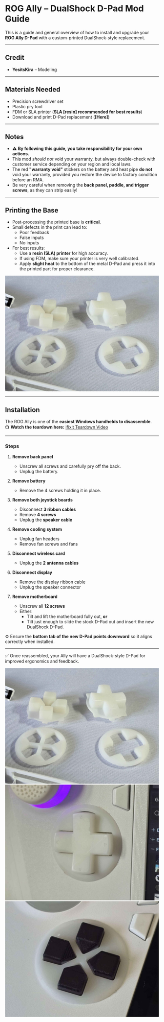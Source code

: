 # ROG Ally – DualShock D-Pad Mod Guide

This is a guide and general overview of how to install and upgrade your **ROG Ally D-Pad** with a custom-printed DualShock-style replacement.

---

## Credit
- **YesitsKira** – Modeling  

---

## Materials Needed
- Precision screwdriver set  
- Plastic pry tool  
- FDM or SLA printer (**SLA [resin] recommended for best results**)  
- Download and print D-Pad replacement (**[Here]**)  

---

## Notes
- ⚠️ **By following this guide, you take responsibility for your own actions.**  
- This mod *should not* void your warranty, but always double-check with customer service depending on your region and local laws.  
- The red **"warranty void"** stickers on the battery and heat pipe **do not** void your warranty, provided you restore the device to factory condition before an RMA.  
- Be very careful when removing the **back panel, paddle, and trigger screws**, as they can strip easily!  

---

## Printing the Base
- Post-processing the printed base is **critical**.  
- Small defects in the print can lead to:
  - Poor feedback  
  - False inputs  
  - No inputs  
- For best results:
  - Use a **resin (SLA) printer** for high accuracy.  
  - If using FDM, make sure your printer is very well calibrated.  
  - Apply **slight heat** to the bottom of the metal D-Pad and press it into the printed part for proper clearance.  

![DualShock D-Pad print example 1](./images/DualShock4-3.jpg)  


---

## Installation

The ROG Ally is one of the **easiest Windows handhelds to disassemble**.  
📺 **Watch the teardown here:** [ifixit Teardown Video](https://www.youtube.com/watch?v=IxPgBhm6tHs)  


---

### Steps

1. **Remove back panel**  
   - Unscrew all screws and carefully pry off the back.  
   - Unplug the battery.  

2. **Remove battery**  
   - Remove the 4 screws holding it in place.  

3. **Remove both joystick boards**  
   - Disconnect **3 ribbon cables**  
   - Remove **4 screws**  
   - Unplug the **speaker cable**  

4. **Remove cooling system**  
   - Unplug fan headers  
   - Remove fan screws and fans  

5. **Disconnect wireless card**  
   - Unplug the **2 antenna cables**  

6. **Disconnect display**  
   - Remove the display ribbon cable  
   - Unplug the speaker connector  

7. **Remove motherboard**  
   - Unscrew all **12 screws**  
   - Either:
     - Tilt and lift the motherboard fully out, **or**  
     - Tilt just enough to slide the stock D-Pad out and insert the new DualShock D-Pad.  

⚙️ Ensure the **bottom tab of the new D-Pad points downward** so it aligns correctly when installed.

---

✅ Once reassembled, your Ally will have a DualShock-style D-Pad for improved ergonomics and feedback.

![DualShock D-Pad installed example 1](./images/DualShock4-3.jpg)  
![DualShock D-Pad installed example 2](./images/DualShock4-4.jpg)  
![DualShock D-Pad installed example 2](./images/DualShock4-1.jpg)  
